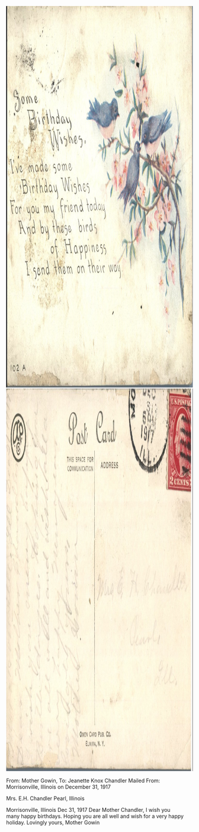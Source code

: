 <html><body><a href="/wp-content/uploads/2014/04/postcard-2014-20140421_18180298_0068.jpg"><img class="alignnone size-full wp-image-332" src="/wp-content/uploads/2014/04/postcard-2014-20140421_18180298_0068.jpg" alt="postcard-2014-20140421_18180298_0068" width="1529" height="1029"></a> <a href="/wp-content/uploads/2014/04/postcard-2014-20140421_18181067_0069.jpg"><img class="alignnone size-full wp-image-333" src="/wp-content/uploads/2014/04/postcard-2014-20140421_18181067_0069.jpg" alt="postcard-2014-20140421_18181067_0069" width="1544" height="1032"></a>

From: Mother Gowin, To: Jeanette Knox Chandler
Mailed From: Morrisonville, Illinois on December 31, 1917

Mrs. E.H. Chandler
Pearl, Illinois

Morrisonville, Illinois Dec 31, 1917
Dear Mother Chandler,
I wish you many happy birthdays. Hoping you are all well and wish for a very happy holiday.
Lovingly yours,
Mother Gowin</body></html>